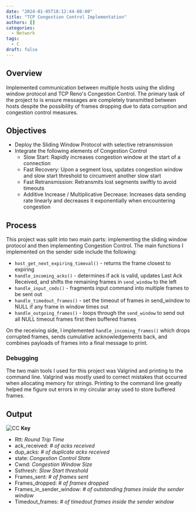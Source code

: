 ```yaml
---
date: "2024-01-05T18:12:44-08:00"
title: "TCP Congestion Control Implementation"
authors: []
categories:
  - Network
tags:
  - C
draft: false
---
```


## Overview
Implemented communication between multiple hosts using the sliding window protocol and TCP Reno's Congestion Control. The primary task of the project to is ensure messages are completely transmitted between hosts despite the possibility of frames dropping due to data corruption and congestion control measures.

## Objectives
- Deploy the Sliding Window Protocol with selective retransmission
- Integrate the following elements of Congestion Control
  - Slow Start: Rapidly increases congestion window at the start of a connection
  - Fast Recovery: Upon a segment loss, updates congestion window and slow start threshold to circumvent another slow start
  - Fast Retransmission: Retransmits lost segments swiftly to avoid timeouts
  - Additive Increase / Multiplicative Decrease: Increases data sending rate linearly and decreases it exponentially when encountering congestion

## Process
This project was split into two main parts: implementing the sliding window protocol and then implementing Congestion Control. The main functions I implemented on the sender side include the following:

- `host_get_next_expiring_timeval()` - returns the frame closest to expiring
- `handle_incoming_acks()` - determines if ack is valid, updates Last Ack Received, and shifts the remaining frames in `send_window` to the left
- `handle_input_cmds()` - fragments input command into multiple frames to be sent out
- `handle_timedout_frames()` - set the timeout of frames in send_window to NULL if any frame in window times out
- `handle_outgoing_frames()` - loops through the `send_window` to send out all NULL timeout frames first then buffered frames

On the receiving side, I implemented `handle_incoming_frames()` which drops corrupted frames, sends cumulative acknowledgements back, and combines payloads of frames into a final message to print.


### Debugging
The two main tools I used for this project was Valgrind and printing to the command line. Valgrind was mostly used to correct mistakes that occurred when allocating memory for strings. Printing to the command line greatly helped me figure out errors in my circular array used to store buffered frames.

## Output
![CC](/images/cc.jpg)
**Key**
- Rtt: *Round Trip Time*
- ack_received: *# of acks received*
- dup_acks: *# of duplicate acks received*
- state: *Congestion Control State*
- Cwnd: *Congestion Window Size*
- Ssthresh: *Slow Start threshold*
- Frames_sent: *# of frames sent*
- Frames_dropped: *# of frames dropped*
- Frames_in_sender_window: *# of outstanding frames inside the sender window*
- Timedout_frames: *# of timedout frames inside the sender window*